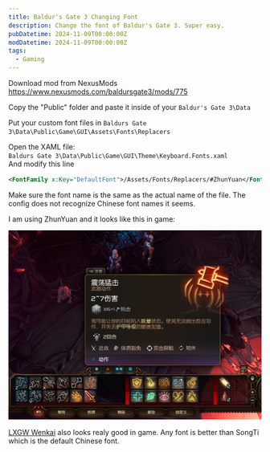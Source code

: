 ```yaml
---
title: Baldur's Gate 3 Changing Font
description: Change the font of Baldur's Gate 3. Super easy.
pubDatetime: 2024-11-09T00:00:00Z
modDatetime: 2024-11-09T00:00:00Z
tags:
  - Gaming
---
```


Download mod from NexusMods
<https://www.nexusmods.com/baldursgate3/mods/775>

Copy the "Public" folder and paste it inside of your `Baldur's Gate 3\Data`

Put your custom font files in `Baldurs Gate 3\Data\Public\Game\GUI\Assets\Fonts\Replacers`

Open the XAML file:\
`Baldurs Gate 3\Data\Public\Game\GUI\Theme\Keyboard.Fonts.xaml`\
And modify this line

```xml
<FontFamily x:Key="DefaultFont">/Assets/Fonts/Replacers/#ZhunYuan</FontFamily>
```

Make sure the font name is the same as the actual name of the file. The config does not recognize Chinese font names it seems.

I am using ZhunYuan and it looks like this in game:

![Baldur's Gate Screenshot](../../assets/images/baldurs%20gate.jpg)

[LXGW Wenkai](https://github.com/lxgw/LxgwWenKai) also looks realy good in game.
Any font is better than SongTi which is the default Chinese font.
